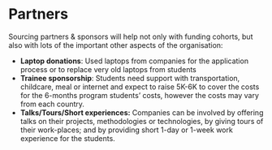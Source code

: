 # Partners

Sourcing partners & sponsors will help not only with funding cohorts, but also with lots of the important other aspects of the organisation:

* **Laptop donations**: Used laptops from companies for the application process or to replace very old laptops from students
* **Trainee sponsorship**: Students need support with transportation, childcare, meal or internet and expect to raise 5K-6K to cover the costs for the 6-months program students’ costs, however the costs may vary from each country.
* **Talks/Tours/Short experiences:** Companies can be involved by offering talks on their projects, methodologies or technologies, by giving tours of their work-places; and by providing short 1-day or 1-week work experience for the students.
